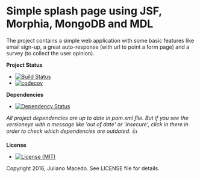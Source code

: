 # Simple splash page using JSF, Morphia, MongoDB and MDL
The project contains a simple web application with some basic features like email sign-up, a great auto-response (with url to point a form page) and a survey (to collect the user opinion).

**Project Status**
* [![Build Status](https://travis-ci.org/macedoj/jsf-morphia-mongodb-mdl.svg?branch=master)](https://travis-ci.org/macedoj/jsf-morphia-mongodb-mdl)
* [![codecov](https://codecov.io/gh/macedoj/jsf-morphia-mongodb-mdl/branch/master/graph/badge.svg)](https://codecov.io/gh/macedoj/jsf-morphia-mongodb-mdl)

**Dependencies**
* [![Dependency Status](https://www.versioneye.com/user/projects/58e5a8f924ef3e003b526e2f/badge.svg?style=flat-square)](https://www.versioneye.com/user/projects/58e5a8f924ef3e003b526e2f)

*All project dependencies are up to date in pom.xml file. But if you see the versioneye with a message like 'out of date' or 'insecure', click in there in order to check which dependencies are outdated.* :thumbsup: 

**License**
* [![License (MIT)](https://img.shields.io/badge/license-MIT-brightgreen.svg?style=flat-square)](http://opensource.org/licenses/MIT)
  
Copyright 2016, Juliano Macedo.
See LICENSE file for details.
